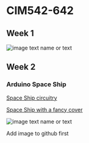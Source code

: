 # CIM542-642

## Week 1

![image text name or text](thelinkegoeshere)

## Week 2

### Arduino Space Ship

[Space Ship circuitry](https://youtu.be/OhQqHxNC8L4)

[Space Ship with a fancy cover](https://youtu.be/yc8WKyt32UQ)


![image text name or text](thelinkegoeshere)

Add image to github first
